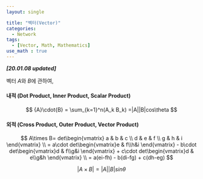 ```yaml
---
layout: single

title: "벡터(Vector)"
categories:
  - Network
tags:
  - [Vector, Math, Mathematics]
use_math : true
---
```


***[20.01.08 updated]***



벡터 $A$와 $B$에 관하여,



#### 내적 (Dot Product, Inner Product, Scalar Product)

$$
{A}\cdot{B} = \sum_{k=1}^n(A_k B_k)
=|A||B|cos\theta
$$

#### 외적  (Cross Product, Outer Product, Vector Product)

$$
A\times B= det\begin{vmatrix}
a & b & c \\
d &  e & f \\
g &  h & i
\end{vmatrix} \\
= a\cdot det\begin{vmatrix}e & f\\h&i \end{vmatrix} - b\cdot det\begin{vmatrix}d & f\\g&i \end{vmatrix} + c\cdot det\begin{vmatrix}d & e\\g&h \end{vmatrix} \\ 
= a(ei-fh) - b(di-fg) + c(dh-eg) 
$$

$$
|A\times B| = |A||B|sin\theta
$$

